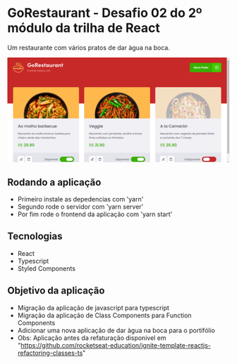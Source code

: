 # GoRestaurant - Desafio 02 do 2º módulo da trilha de React

Um restaurante com vários pratos de dar àgua na boca.

![Go Restaurant](https://github.com/LucasSousa09/Rocket-GoRestaurant/blob/master/src/gorestaurant.png)

## Rodando a aplicação

- Primeiro instale as depedencias com 'yarn'
- Segundo rode o servidor com 'yarn server'
- Por fim rode o frontend da aplicação com 'yarn start'

## Tecnologias

- React
- Typescript
- Styled Components

## Objetivo da aplicação

- Migração da aplicação de javascript para typescript
- Migração da aplicação de Class Components para Function Components
- Adicionar uma nova aplicação de dar àgua na boca para o portifólio
- Obs: Aplicação antes da refaturação disponivel em "https://github.com/rocketseat-education/ignite-template-reactjs-refactoring-classes-ts"
